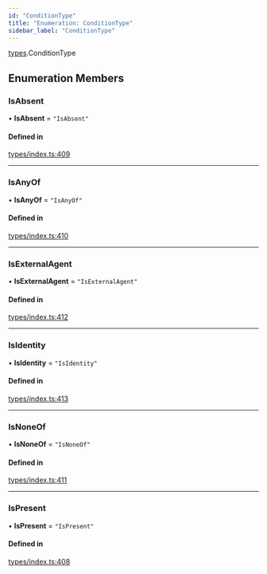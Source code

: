 ```yaml
---
id: "ConditionType"
title: "Enumeration: ConditionType"
sidebar_label: "ConditionType"
---
```


[types](../../../modules/Types/Types.md).ConditionType

## Enumeration Members

### IsAbsent

• **IsAbsent** = ``"IsAbsent"``

#### Defined in

[types/index.ts:409](https://github.com/PolymeshAssociation/polymesh-sdk/blob/07a4c5b0/src/types/index.ts#L409)

___

### IsAnyOf

• **IsAnyOf** = ``"IsAnyOf"``

#### Defined in

[types/index.ts:410](https://github.com/PolymeshAssociation/polymesh-sdk/blob/07a4c5b0/src/types/index.ts#L410)

___

### IsExternalAgent

• **IsExternalAgent** = ``"IsExternalAgent"``

#### Defined in

[types/index.ts:412](https://github.com/PolymeshAssociation/polymesh-sdk/blob/07a4c5b0/src/types/index.ts#L412)

___

### IsIdentity

• **IsIdentity** = ``"IsIdentity"``

#### Defined in

[types/index.ts:413](https://github.com/PolymeshAssociation/polymesh-sdk/blob/07a4c5b0/src/types/index.ts#L413)

___

### IsNoneOf

• **IsNoneOf** = ``"IsNoneOf"``

#### Defined in

[types/index.ts:411](https://github.com/PolymeshAssociation/polymesh-sdk/blob/07a4c5b0/src/types/index.ts#L411)

___

### IsPresent

• **IsPresent** = ``"IsPresent"``

#### Defined in

[types/index.ts:408](https://github.com/PolymeshAssociation/polymesh-sdk/blob/07a4c5b0/src/types/index.ts#L408)
